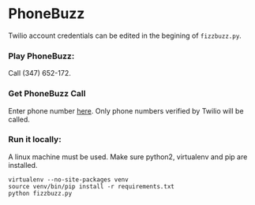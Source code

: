 # PhoneBuzz
Twilio account credentials can be edited in the begining of ```fizzbuzz.py```. 
### Play PhoneBuzz:
Call (347) 652-172.

### Get PhoneBuzz Call
Enter phone number [here](https://phonebuzz-yl.herokuapp.com/).
Only phone numbers verified by Twilio will be called.

### Run it locally:
A linux machine must be used.
Make sure python2, virtualenv and pip are installed.
```
virtualenv --no-site-packages venv
source venv/bin/pip install -r requirements.txt
python fizzbuzz.py
```

